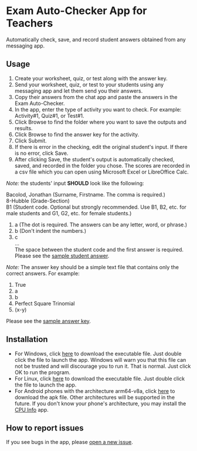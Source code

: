 # Exam Auto-Checker App for Teachers
Automatically check, save, and record student answers obtained from any messaging app.

## Usage
1. Create your worksheet, quiz, or test along with the answer key.
2. Send your worksheet, quiz, or test to your students using any messaging app and let them send you their answers. 
3. Copy their answers from the chat app and paste the answers in the Exam Auto-Checker.
4. In the app, enter the type of activity you want to check. For example: Activity#1, Quiz#1, or Test#1.
5. Click Browse to find the folder where you want to save the outputs and results.
6. Click Browse to find the answer key for the activity. 
7. Click Submit.
8. If there is error in the checking, edit the original student's input. If there is no error, click Save.
9. After clicking Save, the student's output is automatically checked, saved, and recorded in the folder you chose. The scores are recorded in a csv file which you can open using Microsoft Excel or LibreOffice Calc.

_Note:_ the students' input **SHOULD** look like the following:

Bacolod, Jonathan  (Surname, Firstname. The comma is required.)    
8-Hubble           (Grade-Section)  
B1                 (Student code. Optional but strongly recommended. Use B1, B2, etc. for male students and G1, G2, etc. for female students.) 
                         
1. a               (The dot is required. The answers can be any letter, word, or phrase.)  
2. b   (Don't indent the numbers.) 
3. c  
...  
The space between the student code and the first answer is required. Please see the [sample student answer](https://github.com/cityofsmiles/ExamAutoChecker/blob/master/sample-student-answer.txt). 

_Note:_ The answer key should be a simple text file that contains only the correct answers. For example:

1. True
2. a
3. b
4. Perfect Square Trinomial
5. (x-y)

Please see the [sample  answer key](https://github.com/cityofsmiles/ExamAutoChecker/blob/master/sample-answer-key.txt). 

## Installation
* For Windows, click [here](https://github.com/cityofsmiles/ExamAutoChecker/raw/assets/ExamAutoChecker.exe) to download the executable file. Just double click the file to launch the app. Windows will warn you that this file can not be trusted and will discourage you to run it. That is normal. Just click OK to run the program.
* For Linux, click [here](https://github.com/cityofsmiles/ExamAutoChecker/raw/assets/ExamAutoChecker) to download the executable file. Just double click the file to launch the app.
* For Android phones with the architecture arm64-v8a, click [here](https://github.com/cityofsmiles/ExamAutoChecker/raw/assets/ExamAutoChecker-0.1-arm64-v8a-debug.apk) to download the apk file. Other architectures will be supported in the future. If you don't know your phone's architecture, you may install the [CPU Info](https://github.com/kamgurgul/cpu-info) app.

## How to report issues
If you see bugs in the app, please [open a new issue](https://github.com/cityofsmiles/ExamAutoChecker/issues). 


